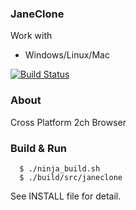 
### JaneClone

Work with
* Windows/Linux/Mac

[![Build Status](https://travis-ci.org/hangingman/JaneClone.svg?branch=master)](https://travis-ci.org/hangingman/JaneClone)

### About
  Cross Platform 2ch Browser

### Build & Run
```
  $ ./ninja_build.sh
  $ ./build/src/janeclone
```

  See INSTALL file for detail.

